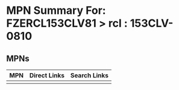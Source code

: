 



# MPN Summary For: FZERCL153CLV81 > rcl : 153CLV-0810

## MPNs
  

|MPN|Direct Links|Search Links|
| :--- | :--- | :--- |
||||
